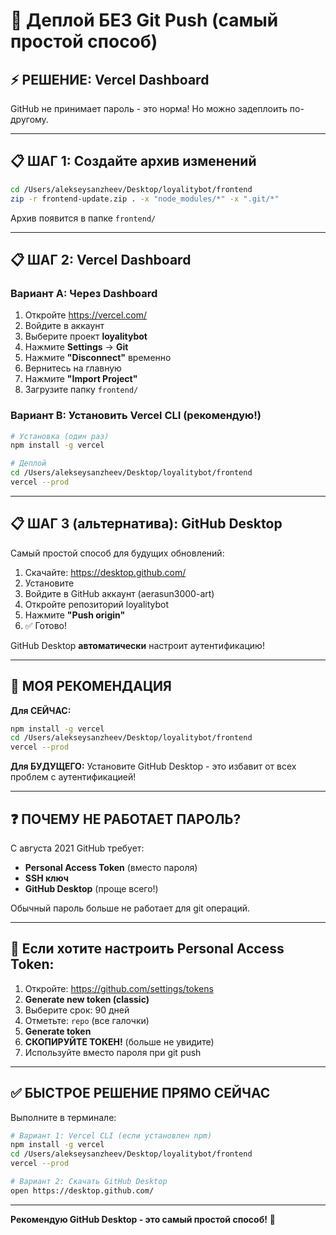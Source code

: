 # 🚀 Деплой БЕЗ Git Push (самый простой способ)

## ⚡ РЕШЕНИЕ: Vercel Dashboard

GitHub не принимает пароль - это норма! Но можно задеплоить по-другому.

---

## 📋 ШАГ 1: Создайте архив изменений

```bash
cd /Users/alekseysanzheev/Desktop/loyalitybot/frontend
zip -r frontend-update.zip . -x "node_modules/*" -x ".git/*"
```

Архив появится в папке `frontend/`

---

## 📋 ШАГ 2: Vercel Dashboard

### Вариант A: Через Dashboard

1. Откройте https://vercel.com/
2. Войдите в аккаунт
3. Выберите проект **loyalitybot**
4. Нажмите **Settings** → **Git**
5. Нажмите **"Disconnect"** временно
6. Вернитесь на главную
7. Нажмите **"Import Project"**
8. Загрузите папку `frontend/`

### Вариант B: Установить Vercel CLI (рекомендую!)

```bash
# Установка (один раз)
npm install -g vercel

# Деплой
cd /Users/alekseysanzheev/Desktop/loyalitybot/frontend
vercel --prod
```

---

## 📋 ШАГ 3 (альтернатива): GitHub Desktop

Самый простой способ для будущих обновлений:

1. Скачайте: https://desktop.github.com/
2. Установите
3. Войдите в GitHub аккаунт (aerasun3000-art)
4. Откройте репозиторий loyalitybot
5. Нажмите **"Push origin"**
6. ✅ Готово!

GitHub Desktop **автоматически** настроит аутентификацию!

---

## 🎯 МОЯ РЕКОМЕНДАЦИЯ

**Для СЕЙЧАС:**
```bash
npm install -g vercel
cd /Users/alekseysanzheev/Desktop/loyalitybot/frontend
vercel --prod
```

**Для БУДУЩЕГО:**
Установите GitHub Desktop - это избавит от всех проблем с аутентификацией!

---

## ❓ ПОЧЕМУ НЕ РАБОТАЕТ ПАРОЛЬ?

С августа 2021 GitHub требует:
- **Personal Access Token** (вместо пароля)
- **SSH ключ**
- **GitHub Desktop** (проще всего!)

Обычный пароль больше не работает для git операций.

---

## 🔧 Если хотите настроить Personal Access Token:

1. Откройте: https://github.com/settings/tokens
2. **Generate new token (classic)**
3. Выберите срок: 90 дней
4. Отметьте: `repo` (все галочки)
5. **Generate token**
6. **СКОПИРУЙТЕ ТОКЕН!** (больше не увидите)
7. Используйте вместо пароля при git push

---

## ✅ БЫСТРОЕ РЕШЕНИЕ ПРЯМО СЕЙЧАС

Выполните в терминале:

```bash
# Вариант 1: Vercel CLI (если установлен npm)
npm install -g vercel
cd /Users/alekseysanzheev/Desktop/loyalitybot/frontend
vercel --prod

# Вариант 2: Скачать GitHub Desktop
open https://desktop.github.com/
```

---

**Рекомендую GitHub Desktop - это самый простой способ!** 💖

